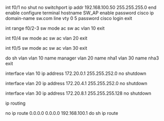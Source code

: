 
int f0/1
no shut
no switchport
ip addr 192.168.100.50 255.255.255.0
end
enable
configure terminal
hostname SW_AP
enable password cisco
ip domain-name sw.com
line vty 0 5
password cisco
login
exit

int range f0/2-3
sw mode ac
sw ac vlan 10
exit

int f0/4
sw mode ac
sw ac vlan 20
exit 

int f0/5
sw mode ac
sw ac vlan 30
exit 

do sh vlan 
vlan 10
name manager
vlan 20 
name nha1
vlan 30 
name nha3
exit 

interface vlan 10
ip address 172.20.0.1 255.255.252.0	
no shutdown
 
interface vlan 20
ip address 172.20.4.1 255.255.252.0	
no shutdown

interface vlan 30
ip address 172.20.8.1 255.255.255.128
no shutdown

ip routing

no ip route 0.0.0.0 0.0.0.0 192.168.100.1 
do sh ip route

